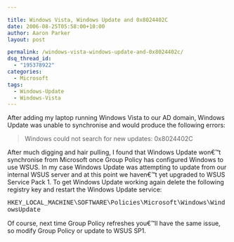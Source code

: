 ```yaml
---

title: Windows Vista, Windows Update and 0x8024402C
date: 2006-08-25T05:58:00+10:00
author: Aaron Parker
layout: post

permalink: /windows-vista-windows-update-and-0x8024402c/
dsq_thread_id:
  - "195378922"
categories:
  - Microsoft
tags:
  - Windows-Update
  - Windows-Vista
---
```

After adding my laptop running Windows Vista to our AD domain, Windows Update was unable to synchronise and would produce the following errors:

> Windows could not search for new updates: 0x8024402C

After much digging and hair pulling, I found that Windows Update won€™t synchronise from Microsoft once Group Policy has configured Windows to use WSUS. In my case Windows Update was attempting to update from our internal WSUS server and at this point we haven€™t yet upgraded to WSUS Service Pack 1. To get Windows Update working again delete the following registry key and restart the Windows Update service:

<font face="Courier New">HKEY_LOCAL_MACHINE\SOFTWARE\Policies\Microsoft\Windows\WindowsUpdate</font>

Of course, next time Group Policy refreshes you€™ll have the same issue, so modify Group Policy or update to WSUS SP1.
